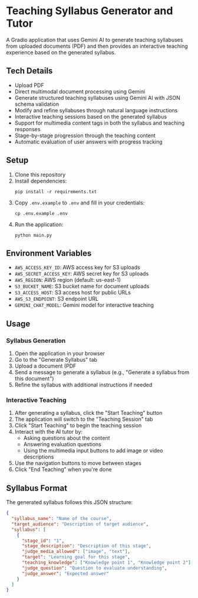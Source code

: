 # Teaching Syllabus Generator and Tutor

A Gradio application that uses Gemini AI to generate teaching syllabuses from uploaded documents (PDF) and then provides an interactive teaching experience based on the generated syllabus.

## Tech Details

- Upload PDF
- Direct multimodal document processing using Gemini
- Generate structured teaching syllabuses using Gemini AI with JSON schema validation
- Modify and refine syllabuses through natural language instructions
- Interactive teaching sessions based on the generated syllabus
- Support for multimedia content tags in both the syllabus and teaching responses
- Stage-by-stage progression through the teaching content
- Automatic evaluation of user answers with progress tracking

## Setup

1. Clone this repository
2. Install dependencies:
   ```
   pip install -r requirements.txt
   ```
3. Copy `.env.example` to `.env` and fill in your credentials:
   ```
   cp .env.example .env
   ```
4. Run the application:
   ```
   python main.py
   ```

## Environment Variables

- `AWS_ACCESS_KEY_ID`: AWS access key for S3 uploads
- `AWS_SECRET_ACCESS_KEY`: AWS secret key for S3 uploads
- `AWS_REGION`: AWS region (default: us-east-1)
- `S3_BUCKET_NAME`: S3 bucket name for document uploads
- `S3_ACCESS_HOST`: S3 access host for public URLs
- `AWS_S3_ENDPOINT`: S3 endpoint URL
- `GEMINI_CHAT_MODEL`: Gemini model for interactive teaching 

## Usage

### Syllabus Generation

1. Open the application in your browser
2. Go to the "Generate Syllabus" tab
3. Upload a document (PDF 
4. Send a message to generate a syllabus (e.g., "Generate a syllabus from this document")
5. Refine the syllabus with additional instructions if needed

### Interactive Teaching

1. After generating a syllabus, click the "Start Teaching" button
2. The application will switch to the "Teaching Session" tab
3. Click "Start Teaching" to begin the teaching session
4. Interact with the AI tutor by:
   - Asking questions about the content
   - Answering evaluation questions
   - Using the multimedia input buttons to add image or video descriptions
5. Use the navigation buttons to move between stages
6. Click "End Teaching" when you're done

## Syllabus Format

The generated syllabus follows this JSON structure:

```json
{
  "syllabus_name": "Name of the course",
  "target_audience": "Description of target audience",
  "syllabus": [
    {
      "stage_id": "1",
      "stage_description": "Description of this stage",
      "judge_media_allowed": ["image", "text"],
      "target": "Learning goal for this stage",
      "teaching_knowledge": ["Knowledge point 1", "Knowledge point 2"],
      "judge_question": "Question to evaluate understanding",
      "judge_answer": "Expected answer"
    }
  ]
}
```
